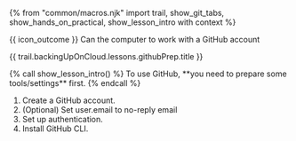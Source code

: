 {% from "common/macros.njk" import trail, show_git_tabs, show_hands_on_practical, show_lesson_intro with context %}

<span id="prereqs"></span>

<span id="outcomes">{{ icon_outcome }} Can the computer to work with a GitHub account</span>

<span id="title">{{ trail.backingUpOnCloud.lessons.githubPrep.title }}</span>

<div id="body">
{% call show_lesson_intro() %}
To use GitHub, **you need to prepare some tools/settings** first.
{% endcall %}

1. Create a GitHub account.
1. (Optional) Set user.email to no-reply email
1. Set up authentication.
1. Install GitHub CLI.

</div>

<div id="extras">
</div>
